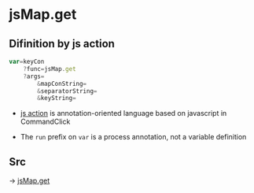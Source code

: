 # jsMap.get

## Difinition by js action

```js.js
var=keyCon
	?func=jsMap.get
	?args=
		&mapConString=
		&separatorString=
		&keyString=
```

- [js action](#) is annotation-oriented language based on javascript in CommandClick

- The `run` prefix on `var` is a process annotation, not a variable definition

## Src

-> [jsMap.get](https://github.com/puutaro/CommandClick/blob/master/app/src/main/java/com/puutaro/commandclick/fragment_lib/terminal_fragment/js_interface/JsMap.kt#L26)


